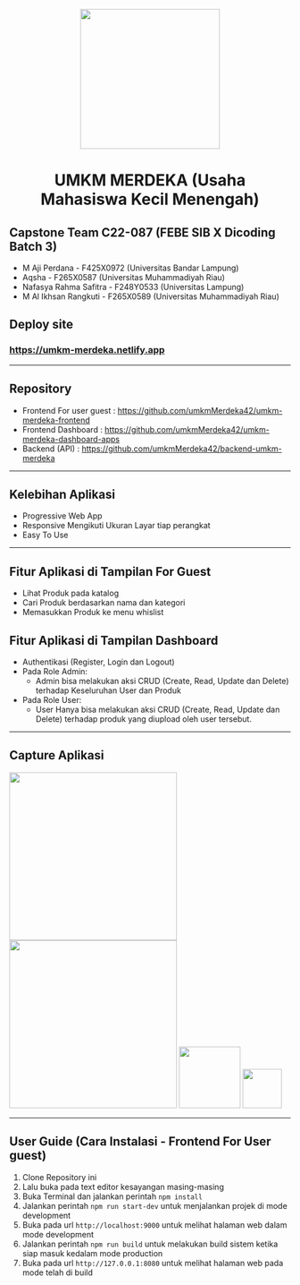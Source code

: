 <p align="center">
 <img src="https://user-images.githubusercontent.com/115240293/206900117-e206f214-5725-4e0d-b472-9eb77aa86c01.png" width="250px">
</p>
<h1 align="center">UMKM MERDEKA (Usaha Mahasiswa Kecil Menengah)</h1>

## Capstone Team C22-087 (FEBE SIB X Dicoding Batch 3)
* M Aji Perdana - F425X0972 (Universitas Bandar Lampung)
* Aqsha - F265X0587 (Universitas Muhammadiyah Riau)
* Nafasya Rahma Safitra - F248Y0533 (Universitas Lampung)
* M Al Ikhsan Rangkuti - F265X0589 (Universitas Muhammadiyah Riau)

## Deploy site
### https://umkm-merdeka.netlify.app

---

## Repository
* Frontend For user guest : https://github.com/umkmMerdeka42/umkm-merdeka-frontend
* Frontend Dashboard : https://github.com/umkmMerdeka42/umkm-merdeka-dashboard-apps
* Backend (API) : https://github.com/umkmMerdeka42/backend-umkm-merdeka

---

## Kelebihan Aplikasi
* Progressive Web App
* Responsive Mengikuti Ukuran Layar tiap perangkat
* Easy To Use
---

## Fitur Aplikasi di Tampilan For Guest
* Lihat Produk pada katalog
* Cari Produk berdasarkan nama dan kategori
* Memasukkan Produk ke menu whislist

## Fitur Aplikasi di Tampilan Dashboard
* Authentikasi (Register, Login dan Logout)
* Pada Role Admin:
  * Admin bisa melakukan aksi CRUD (Create, Read, Update dan Delete) terhadap Keseluruhan User dan Produk
* Pada Role User:
  * User Hanya bisa melakukan aksi CRUD (Create, Read, Update dan Delete) terhadap produk yang diupload oleh user tersebut.
---

## Capture Aplikasi
<p>
  <img src="https://user-images.githubusercontent.com/115240293/206899231-a474c702-dd3d-4ee2-9408-2a66ccf67184.png" width="300px">
  <img src="https://user-images.githubusercontent.com/115240293/206899340-6ff6fb9d-abe7-4e12-91ee-7f4dc5efa744.png" width="300px">
  <img src="https://user-images.githubusercontent.com/115240293/206899387-feedf0d0-4e37-41bd-947d-07f31111afe3.png" width="110px">
  <img src="https://user-images.githubusercontent.com/115240293/206899404-923c8fb6-8ff1-473e-bccf-08c0f1a8f472.png" width="70px">
</p>

---
## User Guide (Cara Instalasi - Frontend For User guest)
1. Clone Repository ini
2. Lalu buka pada text editor kesayangan masing-masing
3. Buka Terminal dan jalankan perintah `npm install`
4. Jalankan perintah `npm run start-dev` untuk menjalankan projek di mode development
5. Buka pada url `http://localhost:9000` untuk melihat halaman web dalam mode development
6. Jalankan perintah `npm run build` untuk melakukan build sistem ketika siap masuk kedalam mode production
7. Buka pada url `http://127.0.0.1:8080` untuk melihat halaman web pada mode telah di build
